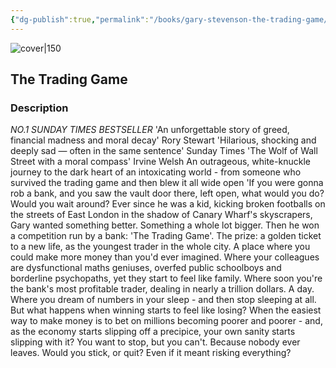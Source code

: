 ```yaml
---
{"dg-publish":true,"permalink":"/books/gary-stevenson-the-trading-game/","title":"\"The Trading Game\"","tags":["autobiography"]}
---
```




![cover|150](https://res.cloudinary.com/itimages/image/upload/c_limit,w_1500,f_auto,q_auto/prd/splash_cover_art/xqsmt3ryboq0jht98h7r)

## The Trading Game

### Description

*NO.1 SUNDAY TIMES BESTSELLER* 'An unforgettable story of greed, financial madness and moral decay' Rory Stewart 'Hilarious, shocking and deeply sad — often in the same sentence' Sunday Times 'The Wolf of Wall Street with a moral compass' Irvine Welsh An outrageous, white-knuckle journey to the dark heart of an intoxicating world - from someone who survived the trading game and then blew it all wide open 'If you were gonna rob a bank, and you saw the vault door there, left open, what would you do? Would you wait around? Ever since he was a kid, kicking broken footballs on the streets of East London in the shadow of Canary Wharf's skyscrapers, Gary wanted something better. Something a whole lot bigger. Then he won a competition run by a bank: 'The Trading Game'. The prize: a golden ticket to a new life, as the youngest trader in the whole city. A place where you could make more money than you'd ever imagined. Where your colleagues are dysfunctional maths geniuses, overfed public schoolboys and borderline psychopaths, yet they start to feel like family. Where soon you're the bank's most profitable trader, dealing in nearly a trillion dollars. A day. Where you dream of numbers in your sleep - and then stop sleeping at all. But what happens when winning starts to feel like losing? When the easiest way to make money is to bet on millions becoming poorer and poorer - and, as the economy starts slipping off a precipice, your own sanity starts slipping with it? You want to stop, but you can't. Because nobody ever leaves. Would you stick, or quit? Even if it meant risking everything?
```